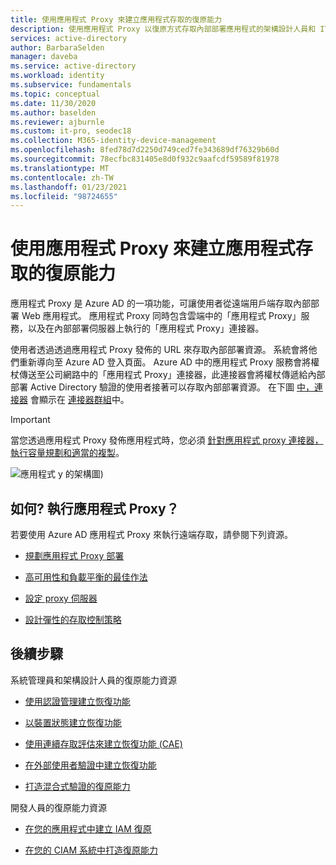 ```yaml
---
title: 使用應用程式 Proxy 來建立應用程式存取的復原能力
description: 使用應用程式 Proxy 以復原方式存取內部部署應用程式的架構設計人員和 IT 系統管理員指南
services: active-directory
author: BarbaraSelden
manager: daveba
ms.service: active-directory
ms.workload: identity
ms.subservice: fundamentals
ms.topic: conceptual
ms.date: 11/30/2020
ms.author: baselden
ms.reviewer: ajburnle
ms.custom: it-pro, seodec18
ms.collection: M365-identity-device-management
ms.openlocfilehash: 8fed78d7d2250d749ced7fe343689df76329b60d
ms.sourcegitcommit: 78ecfbc831405e8d0f932c9aafcdf59589f81978
ms.translationtype: MT
ms.contentlocale: zh-TW
ms.lasthandoff: 01/23/2021
ms.locfileid: "98724655"
---
```

# <a name="build-resilience-in-application-access-with-application-proxy"></a>使用應用程式 Proxy 來建立應用程式存取的復原能力

應用程式 Proxy 是 Azure AD 的一項功能，可讓使用者從遠端用戶端存取內部部署 Web 應用程式。 應用程式 Proxy 同時包含雲端中的「應用程式 Proxy」服務，以及在內部部署伺服器上執行的「應用程式 Proxy」連接器。 

使用者透過透過應用程式 Proxy 發佈的 URL 來存取內部部署資源。 系統會將他們重新導向至 Azure AD 登入頁面。 Azure AD 中的應用程式 Proxy 服務會將權杖傳送至公司網路中的「應用程式 Proxy」連接器，此連接器會將權杖傳遞給內部部署 Active Directory 驗證的使用者接著可以存取內部部署資源。 在下圖 [中，連接器](../manage-apps/application-proxy-connectors.md) 會顯示在 [連接器群組](../manage-apps/application-proxy-connector-groups.md)中。

> [!IMPORTANT]
> 當您透過應用程式 Proxy 發佈應用程式時，您必須 [針對應用程式 proxy 連接器，執行容量規劃和適當的複製](../manage-apps/application-proxy-connectors.md#capacity-planning)。

![應用程式 y 的架構圖](./media/resilience-on-prem-access/admin-resilience-app-proxy.png))

## <a name="how-do-i-implement-application-proxy"></a>如何? 執行應用程式 Proxy？

若要使用 Azure AD 應用程式 Proxy 來執行遠端存取，請參閱下列資源。

* [規劃應用程式 Proxy 部署](../manage-apps/application-proxy-deployment-plan.md)

* [高可用性和負載平衡的最佳作法](../manage-apps/application-proxy-high-availability-load-balancing.md)

* [設定 proxy 伺服器](../manage-apps/application-proxy-configure-connectors-with-proxy-servers.md)

* [設計彈性的存取控制策略](../authentication/concept-resilient-controls.md)

## <a name="next-steps"></a>後續步驟
系統管理員和架構設計人員的復原能力資源
 
* [使用認證管理建立恢復功能](resilience-in-credentials.md)

* [以裝置狀態建立恢復功能](resilience-with-device-states.md)

* [使用連續存取評估來建立恢復功能 (CAE) ](resilience-with-continuous-access-evaluation.md)

* [在外部使用者驗證中建立恢復功能](resilience-b2b-authentication.md)

* [打造混合式驗證的復原能力](resilience-in-hybrid.md)

開發人員的復原能力資源

* [在您的應用程式中建立 IAM 復原](resilience-app-development-overview.md)

* [在您的 CIAM 系統中打造復原能力](resilience-b2c.md)